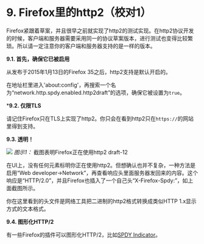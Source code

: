 # 9. Firefox里的http2（校对1）

Firefox紧跟着草案，并且很早之前就实现了http2的测试实现。在http2协议开发的时候，客户端和服务器需要采用同一的协议草案版本，进行测试也变得比较繁琐。所以请一定注意你的客户端和服务器支持的是一样的版本。

**9.1. 首先，确保它已被启用**

从发布于2015年1月13日的Firefox 35之后，http2支持是默认开启的。

在地址栏里进入'about:config'，再搜索一个名为“network.http.spdy.enabled.http2draft”的选项，确保它被设置为`true`。

***9.2. 仅限TLS**

请记住Firefox只在TLS上实现了http2。你只会在看到http2只在`https://`的网站里得到支持。

**9.3. 透明！**

![][1]
*图示1：* 截图表明Firefox正在使用http2 draft-12

在UI上，没有任何元素标明你正在使用http2。但想确认也并不复杂，一种方法是启用“Web developer->Network”，再查看响应头里面服务器发回来的内容。这个响应是“HTTP/2.0”，并且Firefox也插入了一个自己头“X-Firefox-Spdy:”，如上面截图所示。

你在这里看到的头文件是网络工具把二进制的http2格式转换成类似HTTP 1.x显示方式的文本格式。

**9.4. 图形化HTTP/2**

有一些Firefox的插件可以图形化HTTP/2，比如[SPDY Indicator](https://addons.mozilla.org/en-US/firefox/addon/spdy-indicator/)。

[1]: ./imgs/transparent.png